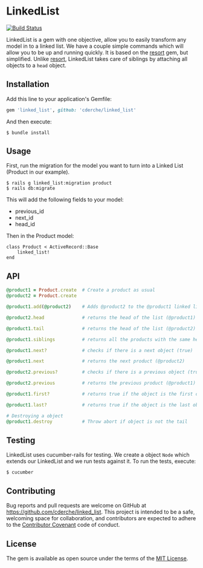 # LinkedList

[![Build Status](https://travis-ci.org/cderche/linked_list.svg?branch=master)](https://travis-ci.org/cderche/linked_list)

LinkedList is a gem with one objective, allow you to easily transform any model in to a linked list. We have a couple simple commands which will allow you to be up and running quickly. It is based on the [resort](https://github.com/codegram/resort) gem, but simplified. Unlike [resort](https://github.com/codegram/resort), LinkedList takes care of siblings by attaching all objects to a `head` object.

## Installation

Add this line to your application's Gemfile:

```ruby
gem 'linked_list', github: 'cderche/linked_list'
```

And then execute:

    $ bundle install

## Usage

First, run the migration for the model you want to turn into a Linked List (Product in our example).
```console
$ rails g linked_list:migration product
$ rails db:migrate
```
This will add the following fields to your model:
- previous_id
- next_id
- head_id

Then in the Product model:
```
class Product < ActiveRecord::Base
    linked_list!
end
```

## API

```ruby
@product1 = Product.create  # Create a product as usual
@product2 = Product.create

@product1.add(@product2)    # Adds @product2 to the @product1 linked list

@product2.head              # returns the head of the list (@product1)

@product1.tail              # returns the head of the list (@product2)

@product1.siblings          # returns all the products with the same head

@product1.next?             # checks if there is a next object (true)

@product1.next              # returns the next product (@product2)

@product2.previous?         # checks if there is a previous object (true)

@product2.previous          # returns the previous product (@product1)

@product1.first?            # returns true if the object is the first object

@product1.last?             # returns true if the object is the last object

# Destroying a object
@product1.destroy           # Throw abort if object is not the tail
```

## Testing

LinkedList uses cucumber-rails for testing. We create a object `Node` which extends our LinkedList and we run tests against it. To run the tests, execute:

    $ cucumber

## Contributing

Bug reports and pull requests are welcome on GitHub at https://github.com/cderche/linked_list. This project is intended to be a safe, welcoming space for collaboration, and contributors are expected to adhere to the [Contributor Covenant](http://contributor-covenant.org) code of conduct.


## License

The gem is available as open source under the terms of the [MIT License](http://opensource.org/licenses/MIT).

